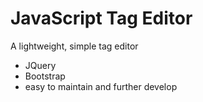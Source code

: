 # JavaScript Tag Editor

A lightweight, simple tag editor
- JQuery
- Bootstrap
- easy to maintain and further develop

